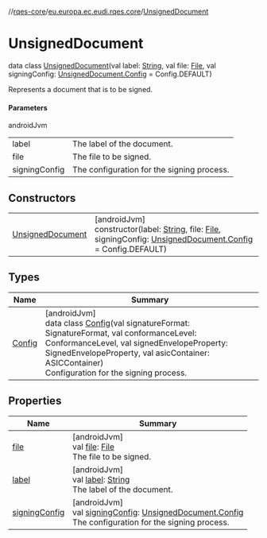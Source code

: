 //[rqes-core](../../../index.md)/[eu.europa.ec.eudi.rqes.core](../index.md)/[UnsignedDocument](index.md)

# UnsignedDocument

data class [UnsignedDocument](index.md)(val label: [String](https://kotlinlang.org/api/latest/jvm/stdlib/kotlin/-string/index.html), val file: [File](https://developer.android.com/reference/kotlin/java/io/File.html), val signingConfig: [UnsignedDocument.Config](-config/index.md) = Config.DEFAULT)

Represents a document that is to be signed.

#### Parameters

androidJvm

| | |
|---|---|
| label | The label of the document. |
| file | The file to be signed. |
| signingConfig | The configuration for the signing process. |

## Constructors

| | |
|---|---|
| [UnsignedDocument](-unsigned-document.md) | [androidJvm]<br>constructor(label: [String](https://kotlinlang.org/api/latest/jvm/stdlib/kotlin/-string/index.html), file: [File](https://developer.android.com/reference/kotlin/java/io/File.html), signingConfig: [UnsignedDocument.Config](-config/index.md) = Config.DEFAULT) |

## Types

| Name | Summary |
|---|---|
| [Config](-config/index.md) | [androidJvm]<br>data class [Config](-config/index.md)(val signatureFormat: SignatureFormat, val conformanceLevel: ConformanceLevel, val signedEnvelopeProperty: SignedEnvelopeProperty, val asicContainer: ASICContainer)<br>Configuration for the signing process. |

## Properties

| Name | Summary |
|---|---|
| [file](file.md) | [androidJvm]<br>val [file](file.md): [File](https://developer.android.com/reference/kotlin/java/io/File.html)<br>The file to be signed. |
| [label](label.md) | [androidJvm]<br>val [label](label.md): [String](https://kotlinlang.org/api/latest/jvm/stdlib/kotlin/-string/index.html)<br>The label of the document. |
| [signingConfig](signing-config.md) | [androidJvm]<br>val [signingConfig](signing-config.md): [UnsignedDocument.Config](-config/index.md)<br>The configuration for the signing process. |
